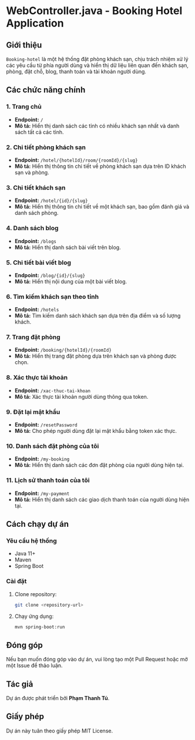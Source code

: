 # WebController.java - Booking Hotel Application

## Giới thiệu
`Booking-hotel` là một hệ thống đặt phòng khách sạn, chịu trách nhiệm xử lý các yêu cầu từ phía người dùng và hiển thị dữ liệu liên quan đến khách sạn, phòng, đặt chỗ, blog, thanh toán và tài khoản người dùng.

## Các chức năng chính

### 1. Trang chủ
- **Endpoint:** `/`
- **Mô tả:** Hiển thị danh sách các tỉnh có nhiều khách sạn nhất và danh sách tất cả các tỉnh.

### 2. Chi tiết phòng khách sạn
- **Endpoint:** `/hotel/{hotelId}/room/{roomId}/{slug}`
- **Mô tả:** Hiển thị thông tin chi tiết về phòng khách sạn dựa trên ID khách sạn và phòng.

### 3. Chi tiết khách sạn
- **Endpoint:** `/hotel/{id}/{slug}`
- **Mô tả:** Hiển thị thông tin chi tiết về một khách sạn, bao gồm đánh giá và danh sách phòng.

### 4. Danh sách blog
- **Endpoint:** `/blogs`
- **Mô tả:** Hiển thị danh sách bài viết trên blog.

### 5. Chi tiết bài viết blog
- **Endpoint:** `/blog/{id}/{slug}`
- **Mô tả:** Hiển thị nội dung của một bài viết blog.

### 6. Tìm kiếm khách sạn theo tỉnh
- **Endpoint:** `/hotels`
- **Mô tả:** Tìm kiếm danh sách khách sạn dựa trên địa điểm và số lượng khách.

### 7. Trang đặt phòng
- **Endpoint:** `/booking/{hotelId}/{roomId}`
- **Mô tả:** Hiển thị trang đặt phòng dựa trên khách sạn và phòng được chọn.

### 8. Xác thực tài khoản
- **Endpoint:** `/xac-thuc-tai-khoan`
- **Mô tả:** Xác thực tài khoản người dùng thông qua token.

### 9. Đặt lại mật khẩu
- **Endpoint:** `/resetPassword`
- **Mô tả:** Cho phép người dùng đặt lại mật khẩu bằng token xác thực.

### 10. Danh sách đặt phòng của tôi
- **Endpoint:** `/my-booking`
- **Mô tả:** Hiển thị danh sách các đơn đặt phòng của người dùng hiện tại.

### 11. Lịch sử thanh toán của tôi
- **Endpoint:** `/my-payment`
- **Mô tả:** Hiển thị danh sách các giao dịch thanh toán của người dùng hiện tại.

## Cách chạy dự án

### Yêu cầu hệ thống
- Java 11+
- Maven
- Spring Boot

### Cài đặt
1. Clone repository:
   ```sh
   git clone <repository-url>
   ```
2. Chạy ứng dụng:
   ```sh
   mvn spring-boot:run
   ```

## Đóng góp
Nếu bạn muốn đóng góp vào dự án, vui lòng tạo một Pull Request hoặc mở một Issue để thảo luận.

## Tác giả
Dự án được phát triển bởi **Phạm Thanh Tú**.

## Giấy phép
Dự án này tuân theo giấy phép MIT License.
